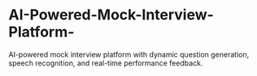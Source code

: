 # AI-Powered-Mock-Interview-Platform-
AI-powered mock interview platform with dynamic question generation, speech recognition, and real-time performance feedback.
